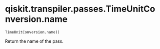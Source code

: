 # qiskit.transpiler.passes.TimeUnitConversion.name

`TimeUnitConversion.name()`

Return the name of the pass.
